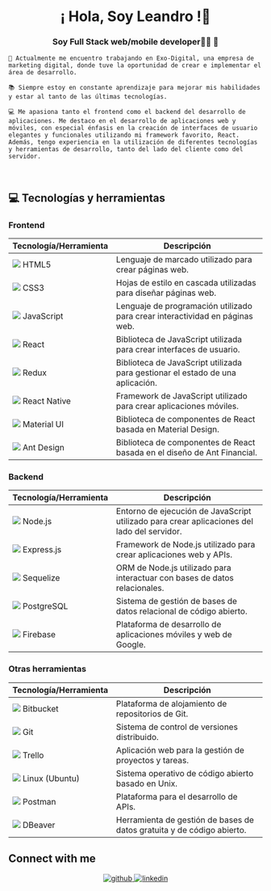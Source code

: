 # <div align="center">¡ Hola, Soy Leandro !💪</div>  
  

### <div align="center">Soy Full Stack web/mobile developer👨‍💻 🚀</div>  
  

    💼 Actualmente me encuentro trabajando en Exo-Digital, una empresa de marketing digital, donde tuve la oportunidad de crear e implementar el área de desarrollo.

    📚 Siempre estoy en constante aprendizaje para mejorar mis habilidades y estar al tanto de las últimas tecnologías.

    💻 Me apasiona tanto el frontend como el backend del desarrollo de aplicaciones. Me destaco en el desarrollo de aplicaciones web y móviles, con especial énfasis en la creación de interfaces de usuario elegantes y funcionales utilizando mi framework favorito, React. Además, tengo experiencia en la utilización de diferentes tecnologías y herramientas de desarrollo, tanto del lado del cliente como del servidor.
  

<br/>  


## 💻 Tecnologías y herramientas

### Frontend

| Tecnología/Herramienta | Descripción |
| --- | --- |
| <img src="https://img.icons8.com/color/48/000000/html-5--v1.png"/> HTML5 | Lenguaje de marcado utilizado para crear páginas web. |
| <img src="https://img.icons8.com/color/48/000000/css3.png"/> CSS3 | Hojas de estilo en cascada utilizadas para diseñar páginas web. |
| <img src="https://img.icons8.com/color/48/000000/javascript--v2.png"/> JavaScript | Lenguaje de programación utilizado para crear interactividad en páginas web. |
| <img src="https://img.icons8.com/color/48/000000/react-native.png"/> React | Biblioteca de JavaScript utilizada para crear interfaces de usuario. |
| <img src="https://img.icons8.com/color/48/000000/redux.png"/> Redux | Biblioteca de JavaScript utilizada para gestionar el estado de una aplicación. |
| <img src="https://img.icons8.com/color/48/000000/react-native.png"/> React Native | Framework de JavaScript utilizado para crear aplicaciones móviles. |
| <img src="https://img.icons8.com/color/48/000000/material-ui.png"/> Material UI | Biblioteca de componentes de React basada en Material Design. |
| <img src="https://img.icons8.com/color/48/000000/ant-design.png"/> Ant Design | Biblioteca de componentes de React basada en el diseño de Ant Financial. |

### Backend

| Tecnología/Herramienta | Descripción |
| --- | --- |
| <img src="https://img.icons8.com/color/48/000000/nodejs.png"/> Node.js | Entorno de ejecución de JavaScript utilizado para crear aplicaciones del lado del servidor. |
| <img src="https://img.icons8.com/color/48/000000/express.png"/> Express.js | Framework de Node.js utilizado para crear aplicaciones web y APIs. |
| <img src="https://img.icons8.com/color/48/000000/database-architecture.png"/> Sequelize | ORM de Node.js utilizado para interactuar con bases de datos relacionales. |
| <img src="https://img.icons8.com/color/48/000000/postgreesql.png"/> PostgreSQL | Sistema de gestión de bases de datos relacional de código abierto. |
| <img src="https://img.icons8.com/color/48/000000/firebase.png"/> Firebase | Plataforma de desarrollo de aplicaciones móviles y web de Google. |


### Otras herramientas

| Tecnología/Herramienta | Descripción |
| --- | --- |
| <img src="https://img.icons8.com/color/48/000000/bitbucket.png"/> Bitbucket | Plataforma de alojamiento de repositorios de Git. |
| <img src="https://img.icons8.com/color/48/000000/git.png"/> Git | Sistema de control de versiones distribuido. |
| <img src="https://img.icons8.com/color/48/000000/trello.png"/> Trello | Aplicación web para la gestión de proyectos y tareas. |
| <img src="https://img.icons8.com/color/48/000000/linux.png"/> Linux (Ubuntu) | Sistema operativo de código abierto basado en Unix. |
| <img src="https://img.icons8.com/color/48/000000/postman-api.png"/> Postman | Plataforma para el desarrollo de APIs. |
| <img src="https://img.icons8.com/color/48/000000/database-architecture.png"/> DBeaver | Herramienta de gestión de bases de datos gratuita y de código abierto. |


## Connect with me  
<div align="center">
<a href="https://github.com/dylansebastianm" target="_blank">
<img src=https://img.shields.io/badge/github-%2324292e.svg?&style=for-the-badge&logo=github&logoColor=white alt=github style="margin-bottom: 5px;" />
</a>
<a href="https://linkedin.com/in/dylan-sebastian-03706316b" target="_blank">
<img src=https://img.shields.io/badge/linkedin-%231E77B5.svg?&style=for-the-badge&logo=linkedin&logoColor=white alt=linkedin style="margin-bottom: 5px;" />
</a>  
</div>  
  

<br/>  

